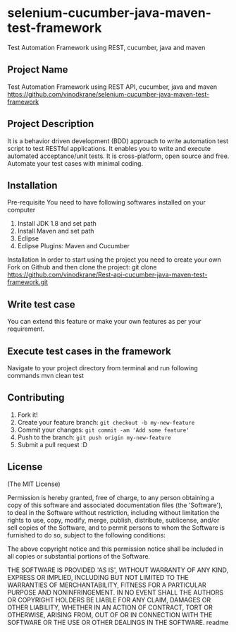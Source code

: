 # selenium-cucumber-java-maven-test-framework
Test Automation Framework using REST, cucumber, java and maven
<snippet>
  <content>
## Project Name
Test Automation Framework using REST API, cucumber, java and maven
https://github.com/vinodkrane/selenium-cucumber-java-maven-test-framework

## Project Description
It is a behavior driven development (BDD) approach to write automation test script to test RESTful applications. It enables you to write and execute automated acceptance/unit tests. It is cross-platform, open source and free. Automate your test cases with minimal coding. 

## Installation
Pre-requisite
You need to have following softwares installed on your computer
1) Install JDK 1.8 and set path
2) Install Maven and set path
3) Eclipse
4) Eclipse Plugins: Maven and Cucumber

Installation
In order to start using the project you need to create your own Fork on Github and then clone the project:
git clone https://github.com/vinodkrane/Rest-api-cucumber-java-maven-test-framework.git


## Write test case
You can extend this feature or make your own features as per your requirement.

## Execute test cases in the framework
Navigate to your project directory from terminal and run following commands
mvn clean test

## Contributing

1. Fork it!
2. Create your feature branch: `git checkout -b my-new-feature`
3. Commit your changes: `git commit -am 'Add some feature'`
4. Push to the branch: `git push origin my-new-feature`
5. Submit a pull request :D


## License

(The MIT License)

Permission is hereby granted, free of charge, to any person obtaining a copy of this software and associated documentation files (the 'Software'), to deal in the Software without restriction, including without limitation the rights to use, copy, modify, merge, publish, distribute, sublicense, and/or sell copies of the Software, and to permit persons to whom the Software is furnished to do so, subject to the following conditions:

The above copyright notice and this permission notice shall be included in all copies or substantial portions of the Software.

THE SOFTWARE IS PROVIDED 'AS IS', WITHOUT WARRANTY OF ANY KIND, EXPRESS OR IMPLIED, INCLUDING BUT NOT LIMITED TO THE WARRANTIES OF MERCHANTABILITY, FITNESS FOR A PARTICULAR PURPOSE AND NONINFRINGEMENT. IN NO EVENT SHALL THE AUTHORS OR COPYRIGHT HOLDERS BE LIABLE FOR ANY CLAIM, DAMAGES OR OTHER LIABILITY, WHETHER IN AN ACTION OF CONTRACT, TORT OR OTHERWISE, ARISING FROM, OUT OF OR IN CONNECTION WITH THE SOFTWARE OR THE USE OR OTHER DEALINGS IN THE SOFTWARE.
</content>
  <tabTrigger>readme</tabTrigger>
</snippet>

